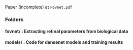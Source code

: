 Paper (incomplete) at `Fovnet.pdf`

### Folders
#### fovnet/ : Extracting retinal parameters from biological data
#### models/ : Code for densenet models and training results
